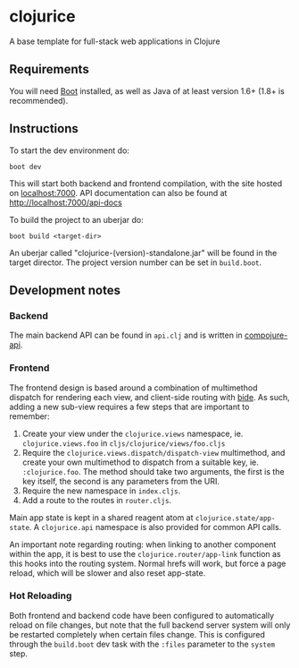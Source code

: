 # clojurice

A base template for full-stack web applications in Clojure

## Requirements

You will need [Boot](http://boot-clj.com/) installed, as well as Java of at least version 1.6+ (1.8+ is recommended).

## Instructions

To start the dev environment do:

```
boot dev
```

This will start both backend and frontend compilation, with the site hosted on [localhost:7000](http://localhost:7000). API documentation can also be found at [http://localhost:7000/api-docs](http://localhost:7000/api-docs)

To build the project to an uberjar do:

```
boot build <target-dir> 
```

An uberjar called "clojurice-(version)-standalone.jar" will be found in the target director. The project version number can be set in `build.boot`.

## Development notes

### Backend 

The main backend API can be found in `api.clj` and is written in [compojure-api](https://github.com/metosin/compojure-api).

### Frontend

The frontend design is based around a combination of multimethod dispatch for rendering each view, and client-side routing with [bide](https://github.com/funcool/bide). As such, adding a new sub-view requires a few steps that are important to remember:

1. Create your view under the `clojurice.views` namespace, ie. `clojurice.views.foo` in `cljs/clojurice/views/foo.cljs`
2. Require the `clojurice.views.dispatch/dispatch-view` multimethod, and create your own multimethod to dispatch from a suitable key, ie. `:clojurice.foo`. The method should take two arguments, the first is the key itself, the second is any parameters from the URI.
3. Require the new namespace in `index.cljs`.
4. Add a route to the routes in `router.cljs`.

Main app state is kept in a shared reagent atom at `clojurice.state/app-state`. A `clojurice.api` namespace is also provided for common API calls. 

An important note regarding routing: when linking to another component within the app, it is best to use the `clojurice.router/app-link` function as this hooks into the routing system. Normal hrefs will work, but force a page reload, which will be slower and also reset app-state.

### Hot Reloading

Both frontend and backend code have been configured to automatically reload on file changes, but note that the full backend server system will only be restarted completely when certain files change. This is configured through the `build.boot` dev task with the `:files` parameter to the `system` step.
